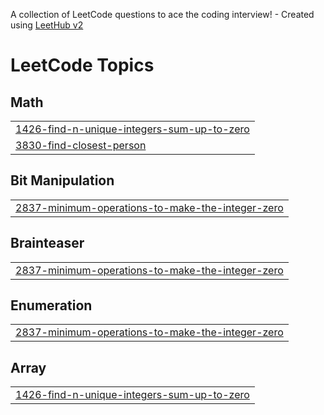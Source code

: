 A collection of LeetCode questions to ace the coding interview! - Created using [LeetHub v2](https://github.com/arunbhardwaj/LeetHub-2.0)
<!---LeetCode Topics Start-->
# LeetCode Topics
## Math
|  |
| ------- |
| [1426-find-n-unique-integers-sum-up-to-zero](https://github.com/Bindu7729/demo/tree/master/1426-find-n-unique-integers-sum-up-to-zero) |
| [3830-find-closest-person](https://github.com/Bindu7729/demo/tree/master/3830-find-closest-person) |
## Bit Manipulation
|  |
| ------- |
| [2837-minimum-operations-to-make-the-integer-zero](https://github.com/Bindu7729/demo/tree/master/2837-minimum-operations-to-make-the-integer-zero) |
## Brainteaser
|  |
| ------- |
| [2837-minimum-operations-to-make-the-integer-zero](https://github.com/Bindu7729/demo/tree/master/2837-minimum-operations-to-make-the-integer-zero) |
## Enumeration
|  |
| ------- |
| [2837-minimum-operations-to-make-the-integer-zero](https://github.com/Bindu7729/demo/tree/master/2837-minimum-operations-to-make-the-integer-zero) |
## Array
|  |
| ------- |
| [1426-find-n-unique-integers-sum-up-to-zero](https://github.com/Bindu7729/demo/tree/master/1426-find-n-unique-integers-sum-up-to-zero) |
<!---LeetCode Topics End-->